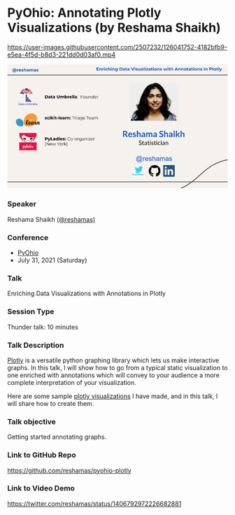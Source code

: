 # PyOhio: Annotating Plotly Visualizations (by Reshama Shaikh)



https://user-images.githubusercontent.com/2507232/126041752-4182bfb9-e5ea-4f5d-b8d3-221dd0d03af0.mp4




![f1.png](images/speaker_reshama_shaikh.jpg)


### Speaker
Reshama Shaikh [(@reshamas)](https://twitter.com/reshamas)

### Conference
- [PyOhio](https://www.pyohio.org/2021/)
- July 31, 2021 (Saturday)

### Talk
Enriching Data Visualizations with Annotations in Plotly


### Session Type
Thunder talk:  10 minutes

### Talk Description
[Plotly](https://plotly.com/python/) is a versatile python graphing library which lets us make interactive graphs.  In this talk, I will show how to go from a typical static visualization to one enriched with annotations which will convey to your audience a more complete interpretation of your visualization. 

Here are some sample [plotly visualizations](https://reshamas.github.io/covid19-plots/) I have made, and in this talk, I will share how to create them.

### Talk objective  
Getting started annotating graphs.

### Link to GitHub Repo
https://github.com/reshamas/pyohio-plotly

### Link to Video Demo
https://twitter.com/reshamas/status/1406792972226682881
